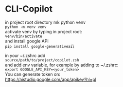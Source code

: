 # CLI-Copilot

in project root directory mk python venv\
```python -m venv venv```\
activate venv by typing in project root:\
```venv/bin/activate```\
and install google API\
```pip install google-generativeai```\

in your ~/.zshrc add\
```source/path/to/project/copilot.zsh```\
and add env variable, for example by adding to ~/.zshrc:\
```export GOOGLE_API_KEY=<your_token>```\
You can generate token on:\
https://aistudio.google.com/app/apikey?hl=pl